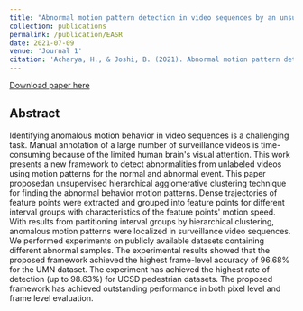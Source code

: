 ```yaml
---
title: "Abnormal motion pattern detection in video sequences by an unsupervised approach"
collection: publications
permalink: /publication/EASR
date: 2021-07-09
venue: 'Journal 1'
citation: 'Acharya, H., & Joshi, B. (2021). Abnormal motion pattern detection in video sequences by an unsupervised approach. Engineering and Applied Science Research, 48(5), 509–517.'
---
```


[Download paper here](https://ph01.tci-thaijo.org/index.php/easr/article/view/241494/166479)

## Abstract
Identifying anomalous motion behavior in video sequences is a challenging task. Manual annotation of a large number of surveillance videos  is  time-consuming  because  of  the  limited  human  brain's  visual  attention.  This  work  presents  a  new  framework  to  detect abnormalities from unlabeled videos using motion patterns for the normal and abnormal event. This paper proposedan unsupervised hierarchical agglomerative clustering technique for finding the abnormal behavior motion patterns. Dense trajectories of feature points were  extracted and grouped into feature  points for  different  interval groups with characteristics  of the feature  points' motion speed. With  results  from  partitioning interval  groups  by  hierarchical  clustering,  anomalous  motion  patterns  were  localized  in  surveillance video sequences. We performed experiments on publicly available datasets containing different abnormal samples. The experimental results showed that the proposed framework achieved the highest frame-level accuracy of 96.68% for the UMN dataset. The experiment has  achieved  the  highest  rate  of  detection  (up  to  98.63%)  for  UCSD  pedestrian  datasets. The  proposed  framework  has  achieved outstanding performance in both pixel level and frame level evaluation.
